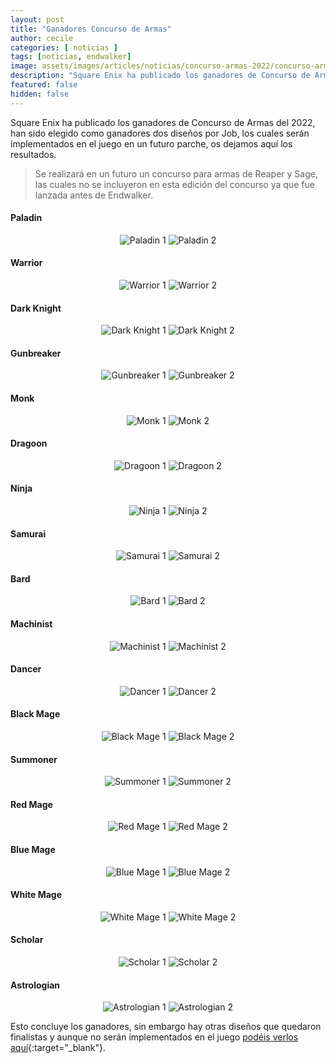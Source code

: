 ```yaml
---
layout: post
title: "Ganadores Concurso de Armas"
author: cecile
categories: [ noticias ]
tags: [noticias, endwalker]
image: assets/images/articles/noticias/concurso-armas-2022/concurso-armas-2022.jpg
description: "Square Enix ha publicado los ganadores de Concurso de Armas del 2022"
featured: false
hidden: false
---
```


Square Enix ha publicado los ganadores de Concurso de Armas del 2022, han sido elegido como ganadores dos diseños por Job, los cuales serán implementados en el juego en un futuro parche, os dejamos aquí los resultados.

<blockquote>
Se realizará en un futuro un concurso para armas de Reaper y Sage, las cuales no se incluyeron en esta edición del concurso ya que fue lanzada antes de Endwalker.
</blockquote>

#### Paladin

<p align="center">
    <img src="{{ site.baseurl }}/assets/images/articles/noticias/concurso-armas-2022/pld-1.jpg" alt="Paladin 1"/>
    <img src="{{ site.baseurl }}/assets/images/articles/noticias/concurso-armas-2022/pld-2.jpg" alt="Paladin 2"/>
</p>

#### Warrior

<p align="center">
    <img src="{{ site.baseurl }}/assets/images/articles/noticias/concurso-armas-2022/war-1.jpg" alt="Warrior 1"/>
    <img src="{{ site.baseurl }}/assets/images/articles/noticias/concurso-armas-2022/war-2.jpg" alt="Warrior 2"/>
</p>

#### Dark Knight

<p align="center">
    <img src="{{ site.baseurl }}/assets/images/articles/noticias/concurso-armas-2022/drk-1.jpg" alt="Dark Knight 1"/>
    <img src="{{ site.baseurl }}/assets/images/articles/noticias/concurso-armas-2022/drk-2.jpg" alt="Dark Knight 2"/>
</p>

#### Gunbreaker

<p align="center">
    <img src="{{ site.baseurl }}/assets/images/articles/noticias/concurso-armas-2022/grb-1.jpg" alt="Gunbreaker 1"/>
    <img src="{{ site.baseurl }}/assets/images/articles/noticias/concurso-armas-2022/grb-2.jpg" alt="Gunbreaker 2"/>
</p>

#### Monk

<p align="center">
    <img src="{{ site.baseurl }}/assets/images/articles/noticias/concurso-armas-2022/mnk-1.jpg" alt="Monk 1"/>
    <img src="{{ site.baseurl }}/assets/images/articles/noticias/concurso-armas-2022/mnk-2.jpg" alt="Monk 2"/>
</p>

#### Dragoon

<p align="center">
    <img src="{{ site.baseurl }}/assets/images/articles/noticias/concurso-armas-2022/drg-1.jpg" alt="Dragoon 1"/>
    <img src="{{ site.baseurl }}/assets/images/articles/noticias/concurso-armas-2022/drg-2.jpg" alt="Dragoon 2"/>
</p>

#### Ninja

<p align="center">
    <img src="{{ site.baseurl }}/assets/images/articles/noticias/concurso-armas-2022/nin-1.jpg" alt="Ninja 1"/>
    <img src="{{ site.baseurl }}/assets/images/articles/noticias/concurso-armas-2022/nin-2.jpg" alt="Ninja 2"/>
</p>

#### Samurai

<p align="center">
    <img src="{{ site.baseurl }}/assets/images/articles/noticias/concurso-armas-2022/sam-1.jpg" alt="Samurai 1"/>
    <img src="{{ site.baseurl }}/assets/images/articles/noticias/concurso-armas-2022/sam-2.jpg" alt="Samurai 2"/>
</p>

#### Bard

<p align="center">
    <img src="{{ site.baseurl }}/assets/images/articles/noticias/concurso-armas-2022/brd-1.jpg" alt="Bard 1"/>
    <img src="{{ site.baseurl }}/assets/images/articles/noticias/concurso-armas-2022/brd-2.jpg" alt="Bard 2"/>
</p>

#### Machinist

<p align="center">
    <img src="{{ site.baseurl }}/assets/images/articles/noticias/concurso-armas-2022/mch-1.jpg" alt="Machinist 1"/>
    <img src="{{ site.baseurl }}/assets/images/articles/noticias/concurso-armas-2022/mch-2.jpg" alt="Machinist 2"/>
</p>

#### Dancer

<p align="center">
    <img src="{{ site.baseurl }}/assets/images/articles/noticias/concurso-armas-2022/dnc-1.jpg" alt="Dancer 1"/>
    <img src="{{ site.baseurl }}/assets/images/articles/noticias/concurso-armas-2022/dnc-2.jpg" alt="Dancer 2"/>
</p>

#### Black Mage

<p align="center">
    <img src="{{ site.baseurl }}/assets/images/articles/noticias/concurso-armas-2022/blm-1.jpg" alt="Black Mage 1"/>
    <img src="{{ site.baseurl }}/assets/images/articles/noticias/concurso-armas-2022/blm-2.jpg" alt="Black Mage 2"/>
</p>

#### Summoner

<p align="center">
    <img src="{{ site.baseurl }}/assets/images/articles/noticias/concurso-armas-2022/smn-1.jpg" alt="Summoner 1"/>
    <img src="{{ site.baseurl }}/assets/images/articles/noticias/concurso-armas-2022/smn-2.jpg" alt="Summoner 2"/>
</p>

#### Red Mage

<p align="center">
    <img src="{{ site.baseurl }}/assets/images/articles/noticias/concurso-armas-2022/rdm-1.jpg" alt="Red Mage 1"/>
    <img src="{{ site.baseurl }}/assets/images/articles/noticias/concurso-armas-2022/rdm-2.jpg" alt="Red Mage 2"/>
</p>

#### Blue Mage

<p align="center">
    <img src="{{ site.baseurl }}/assets/images/articles/noticias/concurso-armas-2022/blu-1.jpg" alt="Blue Mage 1"/>
    <img src="{{ site.baseurl }}/assets/images/articles/noticias/concurso-armas-2022/blu-2.jpg" alt="Blue Mage 2"/>
</p>

#### White Mage

<p align="center">
    <img src="{{ site.baseurl }}/assets/images/articles/noticias/concurso-armas-2022/whm-1.jpg" alt="White Mage 1"/>
    <img src="{{ site.baseurl }}/assets/images/articles/noticias/concurso-armas-2022/whm-2.jpg" alt="White Mage 2"/>
</p>

#### Scholar

<p align="center">
    <img src="{{ site.baseurl }}/assets/images/articles/noticias/concurso-armas-2022/sch-1.jpg" alt="Scholar 1"/>
    <img src="{{ site.baseurl }}/assets/images/articles/noticias/concurso-armas-2022/sch-2.jpg" alt="Scholar 2"/>
</p>

#### Astrologian

<p align="center">
    <img src="{{ site.baseurl }}/assets/images/articles/noticias/concurso-armas-2022/ast-1.jpg" alt="Astrologian 1"/>
    <img src="{{ site.baseurl }}/assets/images/articles/noticias/concurso-armas-2022/ast-2.jpg" alt="Astrologian 2"/>
</p>

Esto concluye los ganadores, sin embargo hay otras diseños que quedaron finalistas y aunque no serán implementados en el juego [podéis verlos aquí](https://eu.finalfantasyxiv.com/lodestone/topics/detail/ded289e756f96f1915b2c94eb7c049e14b39300a){:target="_blank"}.
